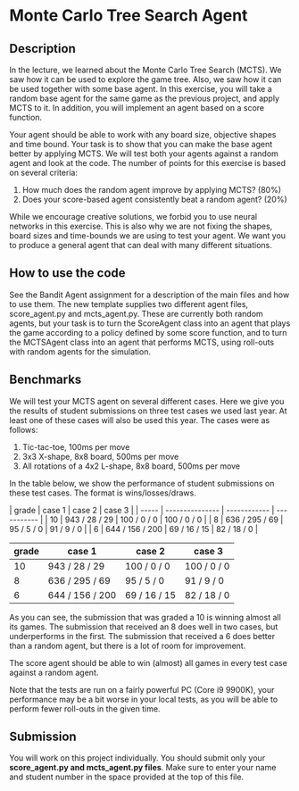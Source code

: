 # Monte Carlo Tree Search Agent

## Description

In the lecture, we learned about the Monte Carlo Tree Search (MCTS). We saw how it can be used to explore the game tree. Also, we saw how it can be used together with some base agent. In this exercise, you will take a random base agent for the same game as the previous project, and apply MCTS to it. In addition, you will implement an agent based on a score function.

Your agent should be able to work with any board size, objective shapes and time bound. Your task is to show that you can make the base agent better by applying MCTS. We will test both your agents against a random agent and look at the code. The number of points for this exercise is based on several criteria:

1. How much does the random agent improve by applying MCTS? (80%)
2. Does your score-based agent consistently beat a random agent? (20%)

While we encourage creative solutions, we forbid you to use neural networks in this exercise. This is also why we are not fixing the shapes, board sizes and time-bounds we are using to test your agent. We want you to produce a general agent that can deal with many different situations.

## How to use the code

See the Bandit Agent assignment for a description of the main files and how to use them. The new template supplies two different agent files, score_agent.py and mcts_agent.py. These are currently both random agents, but your task is to turn the ScoreAgent class into an agent that plays the game according to a policy defined by some score function, and to turn the MCTSAgent class into an agent that performs MCTS, using roll-outs with random agents for the simulation.

## Benchmarks

We will test your MCTS agent on several different cases. Here we give you the results of student submissions on three test cases we used last year. At least one of these cases will also be used this year. The cases were as follows:

1. Tic-tac-toe, 100ms per move
2. 3x3 X-shape, 8x8 board, 500ms per move
3. All rotations of a 4x2 L-shape, 8x8 board, 500ms per move

In the table below, we show the performance of student submissions on these test cases. The format is wins/losses/draws.

| grade | case 1          | case 2       | case 3      |
| ----- | --------------- | ------------ | ----------- |
| 10	| 943 / 28 / 29   | 100 / 0 / 0  | 100 / 0 / 0 |
| 8     | 636 / 295 / 69  | 95 / 5 / 0   | 91 / 9 / 0  |
| 6	    | 644 / 156 / 200 | 69 / 16 / 15 | 82 / 18 / 0 |


| grade  | case 1 | case 2 | case 3 |
| ------------- | ------------- | ------------- | ------------- |
| 10  | 943 / 28 / 29  | 100 / 0 / 0  | 100 / 0 / 0  |
| 8  | 636 / 295 / 69  | 95 / 5 / 0  | 91 / 9 / 0  |
| 6  | 644 / 156 / 200  | 69 / 16 / 15  | 82 / 18 / 0  |

As you can see, the submission that was graded a 10 is winning almost all its games. The submission that received an 8 does well in two cases, but underperforms in the first. The submission that received a 6 does better than a random agent, but there is a lot of room for improvement.

The score agent should be able to win (almost) all games in every test case against a random agent.

Note that the tests are run on a fairly powerful PC (Core i9 9900K), your performance may be a bit worse in your local tests, as you will be able to perform fewer roll-outs in the given time.

## Submission

You will work on this project individually. You should submit only your **score_agent.py and mcts_agent.py files**. Make sure to enter your name and student number in the space provided at the top of this file.
